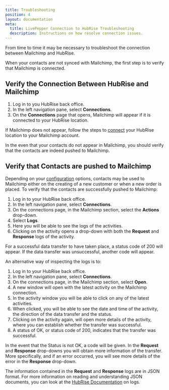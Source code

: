 ```yaml
---
title: Troubleshooting
position: 4
layout: documentation
meta:
  title: LivePepper Connection to HubRise Troubleshooting
  description: Instructions on how resolve connection issues.
---
```


From time to time it may be necessary to troubleshoot the connection between Mailchimp and HubRise. 

When your contacts are not synced with Mailchimp, the first step is to verify that Mailchimp is connected.

## Verify the Connection Between HubRise and Mailchimp

1. Log in to you HubRise back office.
1. In the left navigation pane, select **Connections**.
1. On the **Connections** page that opens, Mailchimp will appear if it is connected to your HubRise location.

If Mailchimp does not appear, follow the steps to [connect](/apps/mailchimp/connect-hubrise) your HubRise location to your Mailchimp account.

In the even that your contacts do not appear in Mailchimp, you should verify that the contacts are indeed pushed to Mailchimp.

## Verify that Contacts are pushed to Mailchimp

Depending on your [configuration](/apps/mailchimp/configuration) options, contacts may be used to Mailchimp either on the creating of a new customer or when a new order is placed. To verify that the contacts are successfully pushed to Mailchimp:

1. Log in to your HubRise back office.
1. In the left navigation pane, select **Connections**.
1. On the connections page, in the Mailchimp section, select the **Actions** drop-down.
1. Select **Logs**.
1. Here you will be able to see the logs of the activities.
1. Clicking on the activity opens a drop-down with both the **Request** and **Response** logs of the activity.

For a successful data transfer to have taken place, a status code of 200 will appear. If the data transfer was unsuccessful, another code will appear.

An alternative way of inspecting the logs is to:

1. Log in to your HubRise back office.
1. In the left navigation pane, select **Connections**.
1. On the connections page, in the Mailchimp section, select **Open**.
1. A new window will open with the latest activity on the Mailchimp connection.
1. In the activity window you will be able to click on any of the latest activities. 
1. When clicked, you will be able to see the date and time of the activity, the direction of the data transfer and the status.
1. Clicking on the activity again, will open more details of the activity, where you can establish whether the transfer was successful.
1. A status of OK, or status code of 200, indicates that the transfer was successful.

In the event that the Status is not OK, a code will be given. In the **Request** and **Response** drop-downs you will obtain more information of the transfer. More specifically, and if an error occurred, you will see more details of the error in the **Response** drop-down.

The information contained in the **Request** and **Response** logs are in JSON format. For more information on reading and understanding JSON documents, you can look at the [HubRise Documentation](/docs/hubrise-logs) on logs. 




